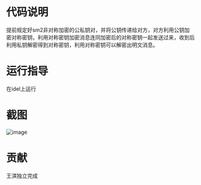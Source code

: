 # 代码说明
提前规定好sm2非对称加密的公私钥对，并将公钥传递给对方，对方利用公钥加密对称密钥，利用对称密钥加密消息连同加密后的对称密钥一起发送过来，收到后利用私钥解密得到对称密钥，利用对称密钥可以解密出明文消息。
# 运行指导
在idel上运行
# 截图
![image](https://user-images.githubusercontent.com/105595347/181133449-3505645e-694b-4f51-b27e-03eaf78b41d2.png)

# 贡献
王淇独立完成
